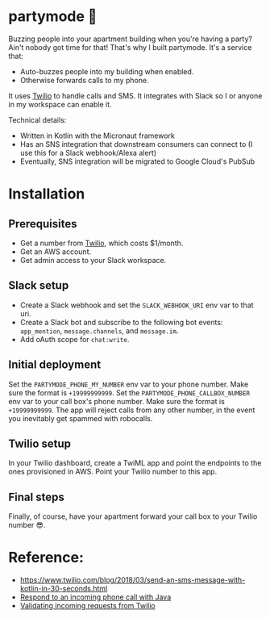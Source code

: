 # partymode 🎉

Buzzing people into your apartment building when you're having a party? 
Ain't nobody got time for that! That's why I built partymode. 
It's a service that:
- Auto-buzzes people into my building when enabled.
- Otherwise forwards calls to my phone. 

It uses [Twilio](https://www.twilio.com/) to handle calls and SMS. 
It integrates with Slack so I or anyone in my workspace can enable it.

Technical details:
- Written in Kotlin with the Micronaut framework
- Has an SNS integration that downstream consumers can connect to (I use this for a Slack webhook/Alexa alert)
- Eventually, SNS integration will be migrated to Google Cloud's PubSub

# Installation

## Prerequisites

* Get a number from [Twilio](https://www.twilio.com/), which costs $1/month.
* Get an AWS account. 
* Get admin access to your Slack workspace.

## Slack setup

- Create a Slack webhook and set the `SLACK_WEBHOOK_URI` env var to that uri.
- Create a Slack bot and subscribe to the following bot events: `app_mention`, `message.channels`, and `message.im`.
- Add oAuth scope for `chat:write`.

## Initial deployment

Set the `PARTYMODE_PHONE_MY_NUMBER` env var to your phone number. Make sure the format is `+19999999999`. 
Set the `PARTYMODE_PHONE_CALLBOX_NUMBER` env var to your call box's phone number. 
Make sure the format is `+19999999999`.
The app will reject calls from any other number, in the event you inevitably get spammed with robocalls.

## Twilio setup

In your Twilio dashboard, create a TwiML app and point the endpoints to the ones provisioned in AWS. 
Point your Twilio number to this app.

## Final steps

Finally, of course, have your apartment forward your call box to your Twilio number 😎.

# Reference:

- https://www.twilio.com/blog/2018/03/send-an-sms-message-with-kotlin-in-30-seconds.html
- [Respond to an incoming phone call with Java](https://www.twilio.com/docs/voice/quickstart/java#respond-to-an-incoming-phone-call)
- [Validating incoming requests from Twilio](https://www.twilio.com/docs/usage/tutorials/how-to-secure-your-servlet-app-by-validating-incoming-twilio-requests)
